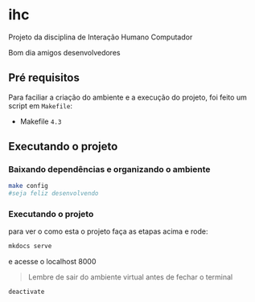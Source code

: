 # ihc
Projeto da disciplina de Interação Humano Computador

Bom dia amigos desenvolvedores

## Pré requisitos
Para faciliar a criação do ambiente e a execução do projeto, foi feito um script em `Makefile`:

- Makefile `4.3`

## Executando o projeto

### Baixando dependências e organizando o ambiente

```bash
make config
#seja feliz desenvolvendo
```

### Executando o projeto 

para ver o como esta o projeto faça as etapas acima e rode:

```bash
mkdocs serve
```

e acesse o localhost 8000

> Lembre de sair do ambiente virtual antes de fechar o terminal

```bash
deactivate
```